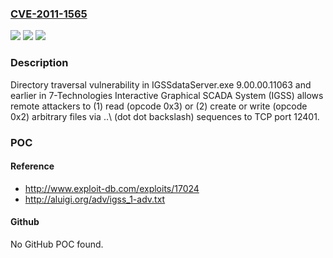 ### [CVE-2011-1565](https://cve.mitre.org/cgi-bin/cvename.cgi?name=CVE-2011-1565)
![](https://img.shields.io/static/v1?label=Product&message=n%2Fa&color=blue)
![](https://img.shields.io/static/v1?label=Version&message=n%2Fa&color=blue)
![](https://img.shields.io/static/v1?label=Vulnerability&message=n%2Fa&color=brighgreen)

### Description

Directory traversal vulnerability in IGSSdataServer.exe 9.00.00.11063 and earlier in 7-Technologies Interactive Graphical SCADA System (IGSS) allows remote attackers to (1) read (opcode 0x3) or (2) create or write (opcode 0x2) arbitrary files via ..\ (dot dot backslash) sequences to TCP port 12401.

### POC

#### Reference
- http://www.exploit-db.com/exploits/17024
- http://aluigi.org/adv/igss_1-adv.txt

#### Github
No GitHub POC found.

